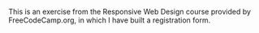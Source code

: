 This is an exercise from the Responsive Web Design course provided by FreeCodeCamp.org, in which I have built a registration form.
